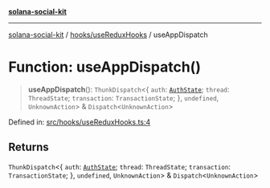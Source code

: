 [**solana-social-kit**](../../../README.md)

***

[solana-social-kit](../../../README.md) / [hooks/useReduxHooks](../README.md) / useAppDispatch

# Function: useAppDispatch()

> **useAppDispatch**(): `ThunkDispatch`\<\{ `auth`: [`AuthState`](../../../state/auth/reducer/interfaces/AuthState.md); `thread`: `ThreadState`; `transaction`: `TransactionState`; \}, `undefined`, `UnknownAction`\> & `Dispatch`\<`UnknownAction`\>

Defined in: [src/hooks/useReduxHooks.ts:4](https://github.com/SendArcade/solana-social-starter/blob/98f94bb63d3814df24512365f6ae706d273e698f/src/hooks/useReduxHooks.ts#L4)

## Returns

`ThunkDispatch`\<\{ `auth`: [`AuthState`](../../../state/auth/reducer/interfaces/AuthState.md); `thread`: `ThreadState`; `transaction`: `TransactionState`; \}, `undefined`, `UnknownAction`\> & `Dispatch`\<`UnknownAction`\>
